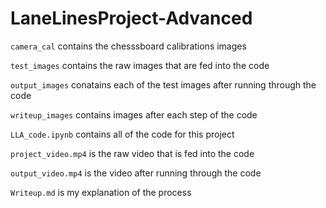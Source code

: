 # LaneLinesProject-Advanced

`camera_cal` contains the chesssboard calibrations images

`test_images` contains the raw images that are fed into the code

`output_images` conatains each of the test images after running through the code

`writeup_images` contains images after each step of the code

`LLA_code.ipynb` contains all of the code for this project

`project_video.mp4` is the raw video that is fed into the code

`output_video.mp4` is the video after running through the code

`Writeup.md` is my explanation of the process
